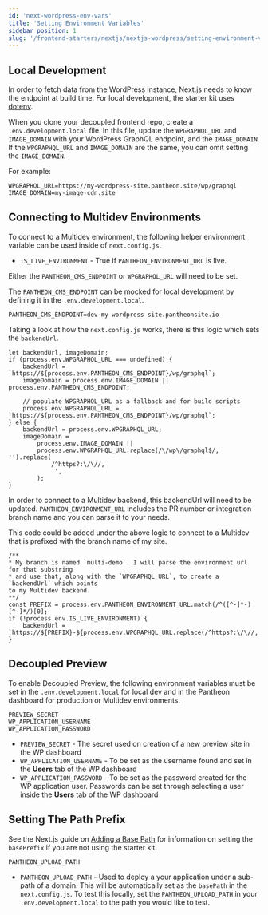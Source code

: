 ```yaml
---
id: 'next-wordpress-env-vars'
title: 'Setting Environment Variables'
sidebar_position: 1
slug: '/frontend-starters/nextjs/nextjs-wordpress/setting-environment-variables'
---
```


## Local Development

In order to fetch data from the WordPress instance, Next.js needs to know the
endpoint at build time. For local development, the starter kit uses
[dotenv](https://www.npmjs.com/package/dotenv).

When you clone your decoupled frontend repo, create a `.env.development.local`
file. In this file, update the `WPGRAPHQL_URL` and `IMAGE_DOMAIN` with your
WordPress GraphQL endpoint, and the `IMAGE_DOMAIN`. If the `WPGRAPHQL_URL` and
`IMAGE_DOMAIN` are the same, you can omit setting the `IMAGE_DOMAIN`.

For example:

```
WPGRAPHQL_URL=https://my-wordpress-site.pantheon.site/wp/graphql
IMAGE_DOMAIN=my-image-cdn.site
```

## Connecting to Multidev Environments

To connect to a Multidev environment, the following helper environment variable
can be used inside of `next.config.js`.

- `IS_LIVE_ENVIRONMENT` - True if `PANTHEON_ENVIRONMENT_URL` is live.

Either the `PANTHEON_CMS_ENDPOINT` or `WPGRAPHQL_URL` will need to be set.

The `PANTHEON_CMS_ENDPOINT` can be mocked for local development by defining it
in the `.env.development.local`.

```
PANTHEON_CMS_ENDPOINT=dev-my-wordpress-site.pantheonsite.io
```

Taking a look at how the `next.config.js` works, there is this logic which sets
the `backendUrl`.

```
let backendUrl, imageDomain;
if (process.env.WPGRAPHQL_URL === undefined) {
	backendUrl = `https://${process.env.PANTHEON_CMS_ENDPOINT}/wp/graphql`;
	imageDomain = process.env.IMAGE_DOMAIN || process.env.PANTHEON_CMS_ENDPOINT;

	// populate WPGRAPHQL_URL as a fallback and for build scripts
	process.env.WPGRAPHQL_URL = `https://${process.env.PANTHEON_CMS_ENDPOINT}/wp/graphql`;
} else {
	backendUrl = process.env.WPGRAPHQL_URL;
	imageDomain =
		process.env.IMAGE_DOMAIN ||
		process.env.WPGRAPHQL_URL.replace(/\/wp\/graphql$/, '').replace(
			/^https?:\/\//,
			'',
		);
}
```

In order to connect to a Multidev backend, this backendUrl will need to be
updated. `PANTHEON_ENVIRONMENT_URL` includes the PR number or integration branch
name and you can parse it to your needs.

This code could be added under the above logic to connect to a Multidev that is
prefixed with the branch name of my site.

```
/**
* My branch is named `multi-demo`. I will parse the environment url for that substring
* and use that, along with the `WPGRAPHQL_URL`, to create a `backendUrl` which points
to my Multidev backend.
**/
const PREFIX = process.env.PANTHEON_ENVIRONMENT_URL.match(/^([^-]*-)[^-]*/)[0];
if (!process.env.IS_LIVE_ENVIRONMENT) {
	backendUrl = `https://${PREFIX}-${process.env.WPGRAPHQL_URL.replace(/^https?:\/\//,'',)}`
}
```

## Decoupled Preview

To enable Decoupled Preview, the following environment variables must be set in
the `.env.development.local` for local dev and in the Pantheon dashboard for
production or Multidev environments.

```
PREVIEW_SECRET
WP_APPLICATION_USERNAME
WP_APPLICATION_PASSWORD
```

- `PREVIEW_SECRET` - The secret used on creation of a new preview site in the WP
  dashboard
- `WP_APPLICATION_USERNAME` - To be set as the username found and set in the
  **Users** tab of the WP dashboard
- `WP_APPLICATION_PASSWORD` - To be set as the password created for the WP
  application user. Passwords can be set through selecting a user inside the
  **Users** tab of the WP dashboard

## Setting The Path Prefix

See the Next.js guide on
[Adding a Base Path](https://nextjs.org/docs/api-reference/next.config.js/basepath)
for information on setting the `basePrefix` if you are not using the starter
kit.

```
PANTHEON_UPLOAD_PATH
```

- `PANTHEON_UPLOAD_PATH` - Used to deploy a your application under a sub-path of
  a domain. This will be automatically set as the `basePath` in the
  `next.config.js`. To test this locally, set the `PANTHEON_UPLOAD_PATH` in your
  `.env.development.local` to the path you would like to test.
